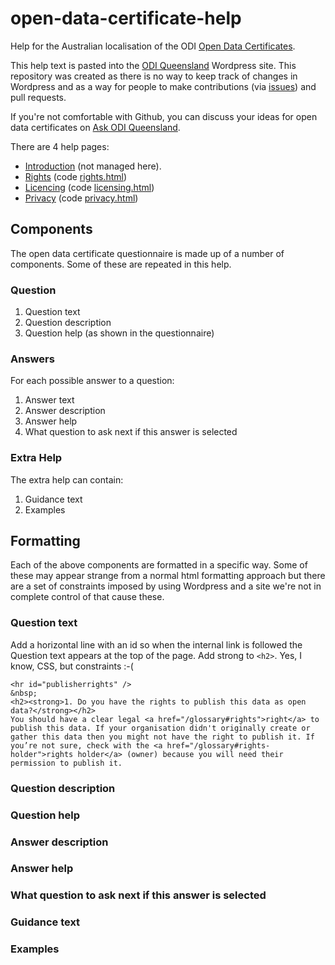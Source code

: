 # open-data-certificate-help
Help for the Australian localisation of the ODI [Open Data Certificates](https://certificates.theodi.org).

This help text is pasted into the [ODI Queensland](http://queensland.theodi.org) Wordpress site. This repository was created as there is no way to keep track of changes in Wordpress and as a way for people to make contributions (via [issues](https://github.com/ODIQueensland/open-data-certificate-help/issues)) and pull requests.

If you're not comfortable with Github, you can discuss your ideas for open data certificates on [Ask ODI Queensland](https://ask.theodi.org.au/c/projects/certificates).

There are 4 help pages:

- [Introduction](http://queensland.theodi.org/home/services/certificates/help/) (not managed here).
- [Rights](http://queensland.theodi.org/home/services/certificates/help/rights/) (code [rights.html](https://github.com/ODIQueensland/open-data-certificate-help/blob/master/rights.html))
- [Licencing](http://queensland.theodi.org/home/services/certificates/help/licensing/) (code [licensing.html](https://github.com/ODIQueensland/open-data-certificate-help/blob/master/licensing.html))
- [Privacy](http://queensland.theodi.org/home/services/certificates/help/privacy/) (code [privacy.html](https://github.com/ODIQueensland/open-data-certificate-help/blob/master/privacy.html))

## Components

The open data certificate questionnaire is made up of a number of components. Some of these are repeated in this help.

### Question

1. Question text
2. Question description
3. Question help (as shown in the questionnaire)

### Answers

For each possible answer to a question:

1. Answer text
2. Answer description
3. Answer help
4. What question to ask next if this answer is selected

### Extra Help

The extra help can contain:

1. Guidance text
2. Examples

## Formatting

Each of the above components are formatted in a specific way. Some of these may appear strange from a normal html formatting approach but there are a set of constraints imposed by using Wordpress and a site we're not in complete control of that cause these.

### Question text

Add a horizontal line with an id so when the internal link is followed the Question text appears at the top of the page.
Add strong to `<h2>`. Yes, I know, CSS, but constraints :-(

    <hr id="publisherrights" />
    &nbsp;
    <h2><strong>1. Do you have the rights to publish this data as open data?</strong></h2>
    You should have a clear legal <a href="/glossary#rights">right</a> to publish this data. If your organisation didn't originally create or gather this data then you might not have the right to publish it. If you’re not sure, check with the <a href="/glossary#rights-holder">rights holder</a> (owner) because you will need their permission to publish it.

### Question description

### Question help

### Answer description

### Answer help

### What question to ask next if this answer is selected

### Guidance text

### Examples
